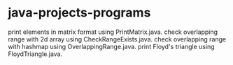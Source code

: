 # java-projects-programs
print elements in matrix format using PrintMatrix.java.
check overlapping range with 2d array using CheckRangeExists.java.
check overlapping range with hashmap using OverlappingRange.java.
print Floyd's triangle using FloydTriangle.java.
